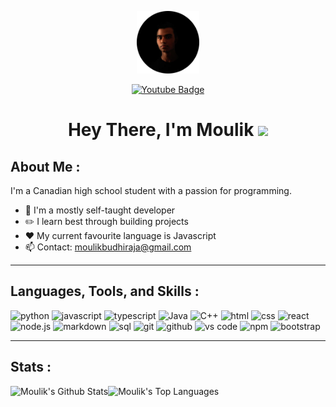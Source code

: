 <p align="center"><img src="images/profile%20picture.png" width="100"/></p>
<p align="center">
<a href="https://www.youtube.com/@moulik_b"><img src="https://img.shields.io/badge/YouTube-red?style=for-the-badge&logo=youtube&logoColor=white" alt="Youtube Badge"/></a>
</p>

<h1 align="center">Hey There, I'm Moulik <img src="https://media.giphy.com/media/hvRJCLFzcasrR4ia7z/giphy.gif" width="40"></h1>

## About Me :

I'm a Canadian high school student with a passion for programming.

- 📃 I'm a mostly self-taught developer
- ✏️ I learn best through building projects
- ❤️ My current favourite language is Javascript
- 📫 Contact: moulikbudhiraja@gmail.com

---

## Languages, Tools, and Skills :

<div align="left">
<img src="https://img.shields.io/badge/python-3776AB?style=for-the-badge&logo=python&logoColor=white" alt="python" />
<img src="https://img.shields.io/badge/JavaScript-F7DF1E?style=for-the-badge&logo=javascript&logoColor=black" alt="javascript" />
<img src="https://img.shields.io/badge/TypeScript-3178C6?style=for-the-badge&logo=typescript&logoColor=white" alt="typescript" />
<img src="https://img.shields.io/badge/java-%23ED8B00.svg?style=for-the-badge&logo=java&logoColor=white" alt="Java"/>
<img src="https://img.shields.io/badge/c++-%2300599C.svg?style=for-the-badge&logo=c%2B%2B&logoColor=white" alt="C++"/>
<img src="https://img.shields.io/badge/HTML-E34F26?style=for-the-badge&logo=html5&logoColor=white" alt="html" />
<img src="https://img.shields.io/badge/css-1572B6?style=for-the-badge&logo=css3&logoColor=white" alt="css" />
<img src="https://img.shields.io/badge/React-61DAFB?style=for-the-badge&logo=react&logoColor=black" alt="react" />
<img src="https://img.shields.io/badge/node.js-339933?style=for-the-badge&logo=node-dot-js&logoColor=white" alt="node.js" />

<img src="https://img.shields.io/badge/Markdown-000000?style=for-the-badge&logo=markdown&logoColor=white" alt="markdown" />
<img src="https://img.shields.io/badge/SQL-407AFC?style=for-the-badge&logo=icloud&logoColor=white" alt="sql" />
<img src="https://img.shields.io/badge/Git-F05032?style=for-the-badge&logo=git&logoColor=white" alt="git" />
<img src="https://img.shields.io/badge/GitHub-100000?style=for-the-badge&logo=github&logoColor=white" alt="github" />
<img src="https://img.shields.io/badge/vs%20code-007ACC?style=for-the-badge&logo=visual%20studio%20code&logoColor=white" alt="vs code" />
<img src="https://img.shields.io/badge/npm-CB3837?style=for-the-badge&logo=npm&logoColor=white" alt="npm" />
<img src="https://img.shields.io/badge/bootstrap-7952B3?style=for-the-badge&logo=bootstrap&logoColor=white" alt="bootstrap" />
</div>

---

## Stats :
<div align="center">
<img src="https://github-readme-stats-git-masterrstaa-rickstaa.vercel.app/api?username=Moulik-Budhiraja&count_private=true&theme=transparent&border_color=30363d&include_all_commits=true&show_icons=true&text_bold=false&card_width=350" alt="Moulik's Github Stats" align="left"></img>

<img src="https://github-readme-stats-git-masterrstaa-rickstaa.vercel.app/api/top-langs/?username=Moulik-Budhiraja&layout=compact&theme=transparent&border_color=30363d&langs_count=8&card_width=340" height="194" alt="Moulik's Top Languages" align="left"></img>

</div>

<br/>
<br/>
<br/>
<br/>
<br/>
<br/>
<br/>
<br/>
<br/>
<br/>

<p align="center"><img src="https://komarev.com/ghpvc/?username=Moulik-Budhiraja&style=for-the-badge&color=blue" alt=""></p>

<!--- ![Moulik's Github Stats](https://github-readme-stats.vercel.app/api?username=Moulik-Budhiraja&count_private=true&theme=transparent&border_color=30363d&include_all_commits=true)

![Top Langs](https://github-readme-stats.vercel.app/api/top-langs/?username=Moulik-Budhiraja&layout=compact&theme=transparent&border_color=30363d) --->

<!---
Moulik-Budhiraja/Moulik-Budhiraja is a ✨ special ✨ repository because its `README.md` (this file) appears on your GitHub profile.
You can click the Preview link to take a look at your changes.
--->
